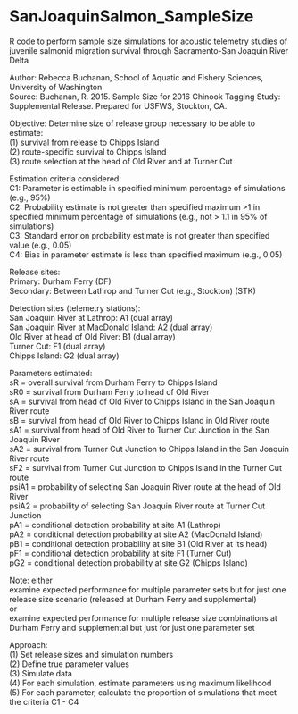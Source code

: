 # SanJoaquinSalmon_SampleSize
R code to perform sample size simulations for acoustic telemetry studies of juvenile salmonid migration survival through Sacramento-San Joaquin River Delta

Author: Rebecca Buchanan, School of Aquatic and Fishery Sciences, University of Washington <br />
Source: Buchanan, R. 2015. Sample Size for 2016 Chinook Tagging Study:  Supplemental Release. Prepared for USFWS, Stockton, CA.

Objective: Determine size of release group necessary to be able to estimate:<br />
(1) survival from release to Chipps Island  
(2) route-specific survival to Chipps Island  
(3) route selection at the head of Old River and at Turner Cut  

Estimation criteria considered:  
C1: Parameter is estimable in specified minimum percentage of simulations (e.g., 95%)  
C2: Probability estimate is not greater than specified maximum >1 in specified minimum percentage of simulations (e.g., not > 1.1 in 95% of simulations)  
C3: Standard error on probability estimate is not greater than specified value (e.g., 0.05)  
C4: Bias in parameter estimate is less than specified maximum (e.g., 0.05)  

Release sites:  
Primary: Durham Ferry (DF)  
Secondary: Between Lathrop and Turner Cut (e.g., Stockton) (STK)  

Detection sites (telemetry stations):  
San Joaquin River at Lathrop: A1 (dual array)  
San Joaquin River at MacDonald Island: A2 (dual array)  
Old River at head of Old River: B1 (dual array)  
Turner Cut: F1 (dual array)  
Chipps Island: G2 (dual array)  

Parameters estimated:  
sR = overall survival from Durham Ferry to Chipps Island  
sR0 = survival from Durham Ferry to head of Old River  
sA = survival from head of Old River to Chipps Island in the San Joaquin River route  
sB = survival from head of Old River to Chipps Island in Old River route  
sA1 = survival from head of Old River to Turner Cut Junction in the San Joaquin River  
sA2 = survival from Turner Cut Junction to Chipps Island in the San Joaquin River route  
sF2 = survival from Turner Cut Junction to Chipps Island in the Turner Cut route  
psiA1 = probability of selecting San Joaquin River route at the head of Old River  
psiA2 = probability of selecting San Joaquin River route at Turner Cut Junction  
pA1 = conditional detection probability at site A1 (Lathrop)  
pA2 = conditional detection probability at site A2 (MacDonald Island)  
pB1 = conditional detection probability at site B1 (Old River at its head)  
pF1 = conditional detection probability at site F1 (Turner Cut)  
pG2 = conditional detection probability at site G2 (Chipps Island)  

Note: either  
examine expected performance for multiple parameter sets but for just one release size scenario (released at Durham Ferry and supplemental)  
or  
examine expected performance for multiple release size combinations at Durham Ferry and supplemental but just for just one parameter set  
  
  
Approach:  
(1) Set release sizes and simulation numbers  
(2) Define true parameter values  
(3) Simulate data  
(4) For each simulation, estimate parameters using maximum likelihood  
(5) For each parameter, calculate the proportion of simulations that meet the criteria C1 - C4  